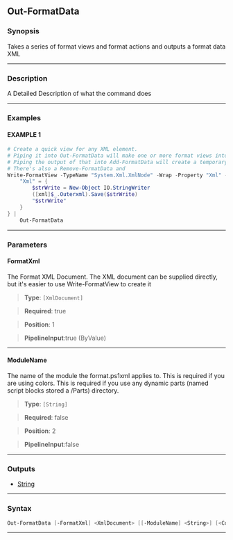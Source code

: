 Out-FormatData
--------------
### Synopsis
Takes a series of format views and format actions and outputs a format data XML

---
### Description

A Detailed Description of what the command does

---
### Examples
#### EXAMPLE 1
```PowerShell
# Create a quick view for any XML element.
# Piping it into Out-FormatData will make one or more format views into a full format XML file
# Piping the output of that into Add-FormatData will create a temporary module to hold the formatting data
# There's also a Remove-FormatData and
Write-FormatView -TypeName "System.Xml.XmlNode" -Wrap -Property "Xml" -VirtualProperty @{
    "Xml" = {
        $strWrite = New-Object IO.StringWriter
        ([xml]$_.Outerxml).Save($strWrite)
        "$strWrite"
    }
} |
    Out-FormatData
```

---
### Parameters
#### **FormatXml**

The Format XML Document.  The XML document can be supplied directly,
but it's easier to use Write-FormatView to create it



> **Type**: ```[XmlDocument]```

> **Required**: true

> **Position**: 1

> **PipelineInput**:true (ByValue)



---
#### **ModuleName**

The name of the module the format.ps1xml applies to.
This is required if you are using colors.
This is required if you use any dynamic parts (named script blocks stored a /Parts) directory.



> **Type**: ```[String]```

> **Required**: false

> **Position**: 2

> **PipelineInput**:false



---
### Outputs
* [String](https://learn.microsoft.com/en-us/dotnet/api/System.String)




---
### Syntax
```PowerShell
Out-FormatData [-FormatXml] <XmlDocument> [[-ModuleName] <String>] [<CommonParameters>]
```
---
